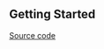 ## Getting Started

[Source code](https://github.com/john-smilga/react-basics-2020/blob/master/src/Book.js)
